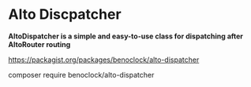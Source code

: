 # Alto Discpatcher

__AltoDispatcher is a simple and easy-to-use class for dispatching after AltoRouter routing__

https://packagist.org/packages/benoclock/alto-dispatcher

composer require benoclock/alto-dispatcher